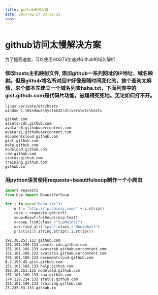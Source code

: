 ```yaml
---
title: github访问太慢
date: 2017-02-27 23:02:11
tags:
---
```

# github访问太慢解决方案

  为了提高速度，可以使用HOSTS加速对Github的域名解析

### 修改hosts主机映射文件, 添加github一系列网址的IP地址、域名映射。但是github域名所对应IP好像是随时间变化的，挨个查询太麻烦，来个脚本先建立一个域名列表haha.txt，下面列表中的gist.github.com是代码片功能，被墙得死死地。无论如何打不开。

```shell
linux /private/etc/hosts
window C:\Windows\System32\drivers\etc\hosts

github.com
assets-cdn.github.com
avatars0.githubusercontent.com
avatars1.githubusercontent.com
documentcloud.github.com
gist.github.com
help.github.com
nodeload.github.com
raw.github.com
status.github.com
training.github.com
github.io
```

<!--more-->

### 用python语言使用requests+beautifulsoup制作一个小爬虫

``` python
import requests
from bs4 import BeautifulSoup

for i in open("haha.txt"):
    url = "http://ip.chinaz.com/" + i.strip()
    resp = requests.get(url)
    soup=BeautifulSoup(resp.text)
    x=soup.find(class_="IcpMain02")
    x=x.find_all("span",class_="Whwtdhalf")
    print(x[5].string.strip(),i.strip())

```

```shell
192.30.253.113 github.com
151.101.100.133 assets-cdn.github.com
151.101.100.133 avatars0.githubusercontent.com
151.101.100.133 avatars1.githubusercontent.com
151.101.100.133 documentcloud.github.com
8.7.198.45 gist.github.com
151.101.100.133 help.github.com
192.30.253.121 nodeload.github.com
151.101.100.133 raw.github.com
174.129.214.132 status.github.com
151.101.100.133 training.github.com
23.235.33.133 github.io
```
